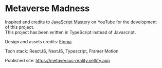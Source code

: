 # Metaverse Madness

Inspired and credits to <a href="https://youtu.be/ugCN_gynFYw">JavaScript Mastery</a> on YouTube for the development of this project. <br />
This project has been written in TypeScript instead of Javascript.

Design and assets credits: <a href="https://www.figma.com/file/EyzNoOFak1Nb1bBx9ZKI7E/Modern-UI%2FUX-Framer-Motion?node-id=0%3A1&t=bwrCkVSbJZsYKq92-0">Figma</a>

Tech stack: ReactJS, NextJS, Typescript, Framer Motion

Published site: https://metaversus-reality.netlify.app
